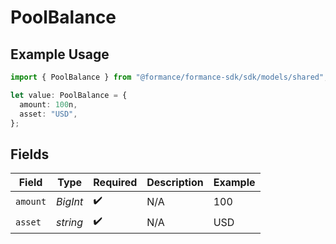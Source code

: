 # PoolBalance

## Example Usage

```typescript
import { PoolBalance } from "@formance/formance-sdk/sdk/models/shared";

let value: PoolBalance = {
  amount: 100n,
  asset: "USD",
};
```

## Fields

| Field              | Type               | Required           | Description        | Example            |
| ------------------ | ------------------ | ------------------ | ------------------ | ------------------ |
| `amount`           | *BigInt*           | :heavy_check_mark: | N/A                | 100                |
| `asset`            | *string*           | :heavy_check_mark: | N/A                | USD                |